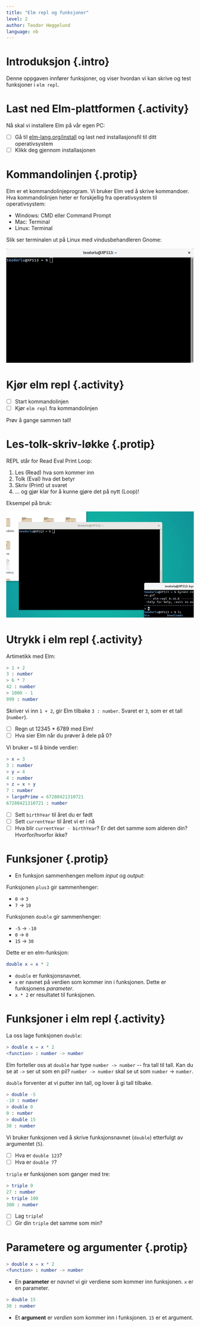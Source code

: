 ```yaml
---
title: "Elm repl og funksjoner"
level: 2
author: Teodor Heggelund
language: nb
---
```


# Introduksjon {.intro}

Denne oppgaven innfører funksjoner, og viser hvordan vi kan skrive og test funksjoner i `elm repl`.

# Last ned Elm-plattformen {.activity}

Nå skal vi installere Elm på vår egen PC:

- [ ] Gå til [elm-lang.org/install](http://www.elm-lang.org/install) og last ned
  installasjonsfil til ditt operativsystem
- [ ] Klikk deg gjennom installasjonen

# Kommandolinjen {.protip}

Elm er et kommandolinjeprogram. Vi bruker Elm ved å skrive kommandoer. Hva
kommandolinjen heter er forskjellig fra operativsystem til operativsystem:

* Windows: CMD eller Command Prompt
* Mac: Terminal
* Linux: Terminal

Slik ser terminalen ut på Linux med vindusbehandleren Gnome:

![](terminal_linux.png)

# Kjør elm repl {.activity}

- [ ] Start kommandolinjen
- [ ] Kjør `elm repl` fra kommandolinjen

Prøv å gange sammen tall!

# Les-tolk-skriv-løkke {.protip}

REPL står for Read Eval Print Loop:

1. Les (Read) hva som kommer inn
2. Tolk (Eval) hva det betyr
3. Skriv (Print) ut svaret
4. ... og gjør klar for å kunne gjøre det på nytt (Loop)!

Eksempel på bruk:

![](repl_usage.gif)


# Utrykk i elm repl {.activity}

Artimetikk med Elm:

```elm
> 1 + 2
3 : number
> 6 * 7
42 : number
> 1000 - 1
999 : number
```

Skriver vi inn `1 + 2`, gir Elm tilbake `3 : number`. Svaret er `3`, som er et
tall (`number`).

- [ ] Regn ut 12345 * 6789 med Elm!
- [ ] Hva sier Elm når du prøver å dele på 0?

Vi bruker `=` til å binde verdier:

```elm
> x = 3
3 : number
> y = 4
4 : number
> z = x + y
7 : number
> largePrime = 67280421310721
67280421310721 : number
```

- [ ] Sett `birthYear` til året du er født
- [ ] Sett `currentYear` til året vi er i nå
- [ ] Hva blir `currentYear - birthYear`? Er det det samme som alderen din?
  Hvorfor/hvorfor ikke?

# Funksjoner {.protip}

* En funksjon sammenhengen mellom *input* og *output*:

Funksjonen `plus3` gir sammenhenger:
* `0` → `3`
* `7` → `10`

Funksjonen `double` gir sammenhenger:
* `-5` → `-10`
* `0` → `0`
* `15` → `30`

Dette er en elm-funksjon:

```elm
double x = x * 2
```

* `double` er funksjonsnavnet.
* `x` er navnet på verdien som kommer inn i funksjonen. Dette er funksjonens *parameter*.
* `x * 2` er resultatet til funksjonen.

# Funksjoner i elm repl {.activity}

La oss lage funksjonen `double`:

```elm
> double x = x * 2
<function> : number -> number
```

Elm forteller oss at `double` har type `number -> number` -- fra tall til tall.
Kan du se at `->` ser ut som en pil? `number -> number` skal se ut som `number`
→ `number`.

`double` forventer at vi putter inn tall, og lover å gi tall
tilbake.

```elm
> double -5
-10 : number
> double 0
0 : number
> double 15
30 : number
```

Vi bruker funksjonen ved å skrive funksjonsnavnet (`double`) etterfulgt av
argumentet (`5`).

- [ ] Hva er `double 123`?
- [ ] Hva er `double 7`?

`triple` er funksjonen som ganger med tre:

```elm
> triple 9
27 : number
> triple 100
300 : number
```

- [ ] Lag `triple`!
- [ ] Gir din `triple` det samme som min?

# Parametere og argumenter {.protip}

```elm
> double x = x * 2
<function> : number -> number
```

* En **parameter** er *navnet* vi gir verdiene som kommer inn funksjonen. `x` er en parameter.

```elm
> double 15
30 : number
```

* Et **argument** er *verdien* som kommer inn i funksjonen. `15` er et argument.
